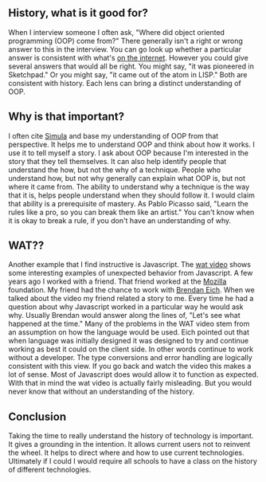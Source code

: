 ## History, what is it good for?
When I interview someone I often ask, "Where did object oriented programming (OOP) come from?"
There generally isn't a right or wrong answer to this in the interview.
You can go look up whether a particular answer is consistent with what's [on the internet](https://en.wikipedia.org/wiki/Object-oriented_programming).
However you could give several answers that would all be right.
You might say, "it was pioneered in Sketchpad."
Or you might say, "it came out of the atom in LISP."
Both are consistent with history.
Each lens can bring a distinct understanding of OOP.

## Why is that important?
I often cite [Simula](https://en.wikipedia.org/wiki/Simula) and base my understanding of OOP from that perspective.
It helps me to understand OOP and think about how it works.
I use it to tell myself a story.
I ask about OOP because I'm interested in the story that they tell themselves.
It can also help identify people that understand the how, but not the why of a technique.
People who understand how, but not why generally can explain what OOP is, but not where it came from.
The ability to understand why a technique is the way that it is, helps people understand when they should follow it.
I would claim that ability is a prerequisite of mastery.
As Pablo Picasso said, "Learn the rules like a pro, so you can break them like an artist."
You can't know when it is okay to break a rule, if you don't have an understanding of why.


## WAT??
Another example that I find instructive is Javascript.
The [wat video](https://www.destroyallsoftware.com/talks/wat) shows some interesting examples of unexpected behavior from Javascript.
A few years ago I worked with a friend.
That friend worked at the [Mozilla](https://en.wikipedia.org/wiki/Mozilla_Foundation) foundation.
My friend had the chance to work with [Brendan Eich](https://en.wikipedia.org/wiki/Brendan_Eich).
When we talked about the video my friend related a story to me.
Every time he had a question about why Javascript worked in a particular way he would ask why.
Usually Brendan would answer along the lines of, "Let's see what happened at the time."
Many of the problems in the WAT video stem from an assumption on how the language would be used.
Eich pointed out that when language was initially designed it was designed to try and continue working as best it could on the client side.
In other words continue to work without a developer.
The type conversions and error handling are logically consistent with this view.
If you go back and watch the video this makes a lot of sense.
Most of Javascript does would allow it to function as expected.
With that in mind the wat video is actually fairly misleading.
But you would never know that without an understanding of the history.

## Conclusion
Taking the time to really understand the history of technology is important.
It gives a grounding in the intention.
It allows current users not to reinvent the wheel.
It helps to direct where and how to use current technologies.
Ultimately if I could I would require all schools to have a class on the history of different technologies.

